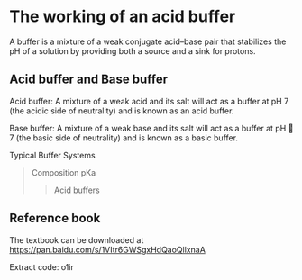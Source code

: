 # The working of an acid buffer

A buffer is a mixture of a weak conjugate acid–base pair that stabilizes the pH of a solution by providing both a source and a sink for protons.

## Acid buffer and Base buffer

Acid buffer: A mixture of a weak acid and its salt will act as a buffer at pH 7 (the acidic side of neutrality) and is known as an acid buffer. 

Base buffer: A mixture of a weak base and its salt will act as a buffer at pH  7 (the basic side of neutrality) and is known as a basic buffer. 

Typical Buffer Systems
> Composition   pKa
>> Acid buffers

## Reference book

The textbook can be downloaded at https://pan.baidu.com/s/1VItr6GWSgxHdQaoQllxnaA 

Extract code: o1ir
